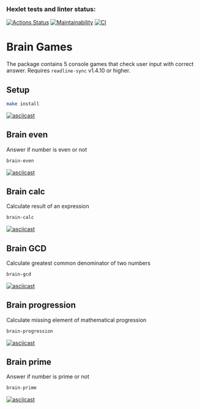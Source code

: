 ### Hexlet tests and linter status:
[![Actions Status](https://github.com/dnk530/frontend-project-lvl1/workflows/hexlet-check/badge.svg)](https://github.com/dnk530/frontend-project-lvl1/actions)
[![Maintainability](https://api.codeclimate.com/v1/badges/a99a88d28ad37a79dbf6/maintainability)](https://codeclimate.com/github/codeclimate/codeclimate/maintainability)
[![CI](https://github.com/dnk530/frontend-project-lvl1/actions/workflows/main.yml/badge.svg)](https://github.com/dnk530/frontend-project-lvl1/actions/workflows/main.yml)

# Brain Games
The package contains 5 console games that check user input with correct answer. Requires `readline-sync` v1.4.10 or higher.

## Setup

```sh 
make install
```

[![asciicast](https://asciinema.org/a/yLX18X7MpMdkANiTgolPNvFDO.svg)](https://asciinema.org/a/yLX18X7MpMdkANiTgolPNvFDO)

## Brain even
Answer if number is even or not

```sh
brain-even
```

[![asciicast](https://asciinema.org/a/IvveG6n1RToIgF6C03ykviDtb.svg)](https://asciinema.org/a/IvveG6n1RToIgF6C03ykviDtb)

## Brain calc
Calculate result of an expression

```sh
brain-calc
```

[![asciicast](https://asciinema.org/a/NVCsyU0mSG81gg2hCY0WC1rgh.svg)](https://asciinema.org/a/NVCsyU0mSG81gg2hCY0WC1rgh)

## Brain GCD
Calculate greatest common denominator of two numbers

```sh
brain-gcd
```

[![asciicast](https://asciinema.org/a/tv0Q1BkoxybAz9l7LP6nC6SH5.svg)](https://asciinema.org/a/tv0Q1BkoxybAz9l7LP6nC6SH5)

## Brain progression
Calculate missing element of mathematical progression

```sh
brain-progression
```

[![asciicast](https://asciinema.org/a/bVSLZvDjCS17brUOD3lgg1Lig.svg)](https://asciinema.org/a/bVSLZvDjCS17brUOD3lgg1Lig)

## Brain prime 
Answer if number is prime or not

```sh
brain-prime
```

[![asciicast](https://asciinema.org/a/FNdIHIhY7u3LPBhIUCalL3Uit.svg)](https://asciinema.org/a/FNdIHIhY7u3LPBhIUCalL3Uit)